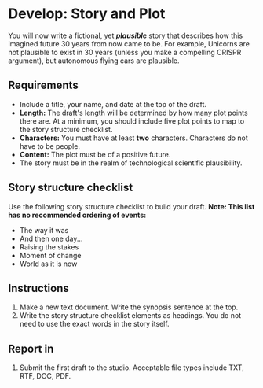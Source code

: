 # Develop: Story and Plot

You will now write a fictional, yet _**plausible**_ story that describes how this imagined future 30 years from now came to be. For example, Unicorns are not plausible to exist in 30 years \(unless you make a compelling CRISPR argument\), but autonomous flying cars are plausible.

## Requirements

* Include a title, your name, and date at the top of the draft.
* **Length:** The draft's length will be determined by how many plot points there are. At a minimum, you should include five plot points to map to the story structure checklist.
* **Characters:** You must have at least **two** characters. Characters do not have to be people.
* **Content:** The plot must be of a positive future.
* The story must be in the realm of technological scientific plausibility.

## Story structure checklist

Use the following story structure checklist to build your draft. **Note: This list has no recommended ordering of events:**

* The way it was
* And then one day...
* Raising the stakes
* Moment of change
* World as it is now

## Instructions

1. Make a new text document. Write the synopsis sentence at the top. 
2. Write the story structure checklist elements as headings. You do not need to use the exact words in the story itself.

## Report in

1. Submit the first draft to the studio. Acceptable file types include TXT, RTF, DOC, PDF.



